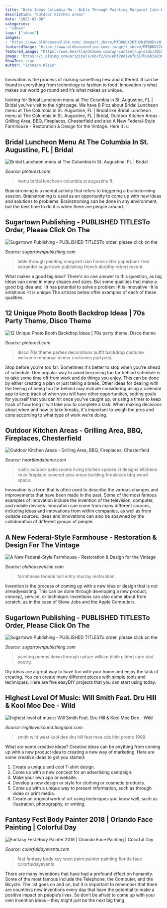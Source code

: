 ```yaml
---
title: "Date Ideas Columbia Mo : Bible Through Painting Margaret Isbn Horse Older Paperback Fred Ostrander Sugartown Publishing French Dorothy Robert Recent"
description: "Outdoor kitchen areas"
date: "2023-02-08"
categories:
- "ideas"
tags: ["ideas"]
images:
- "https://www.oldhouseonline.com/.image/t_share/MTQ0NDY2OTU2NjM0ODkxNTc4/murray-farmhouse-entry-hall.jpg"
featuredImage: "https://www.oldhouseonline.com/.image/t_share/MTQ0NDY2OTU2NjM0ODkxNTc4/murray-farmhouse-entry-hall.jpg"
featured_image: "https://www.heartlandshome.com/wp-content/uploads/2015/04/RootOutdoorKitchen.jpg"
image: "https://i.pinimg.com/originals/6b/f2/8d/6bf28d196f8557b86b3a830dbbe02191.jpg"
ShowToc: true
author: "Johnson Klein"
---
```



Innovation is the process of making something new and different. It can be found in everything from technology to fashion to food. Innovation is what makes our world go round and it’s what makes us unique.

	

		
looking for Bridal Luncheon menu at The Columbia in St. Augustine, FL | Bridal you've visit to the right page. We have 8 Pics about Bridal Luncheon menu at The Columbia in St. Augustine, FL | Bridal like Bridal Luncheon menu at The Columbia in St. Augustine, FL | Bridal, Outdoor Kitchen Areas - Grilling Area, BBQ, Fireplaces, Chesterfield and also A New Federal-Style Farmhouse - Restoration &amp; Design for the Vintage. Here it is:
		
    
## Bridal Luncheon Menu At The Columbia In St. Augustine, FL | Bridal

<img loading=lazy src="https://i.pinimg.com/originals/6b/f2/8d/6bf28d196f8557b86b3a830dbbe02191.jpg" onerror="this.onerror=null;this.src='https://tse1.mm.bing.net/th?id=OIP.SFNGG7OrKzQforjdLXN_ywHaJ4&amp;pid=15.1';" alt="Bridal Luncheon menu at The Columbia in St. Augustine, FL | Bridal">

_Source: pinterest.com_

>menu bridal luncheon columbia st augustine fl. 

	

Brainstroming is a mental activity that refers to triggering a brainstorming session. Brainstroming is used as an opportunity to come up with new ideas and solutions to problems. Brainstroming can be done in any environment, but the best time to do it is when there are people around.

    
## Sugartown Publishing - PUBLISHED TITLESTo Order, Please Click On The

<img loading=lazy src="http://www.sugartownpublishing.com/yahoo_site_admin/assets/images/It_Lasts_for_a_Moment_Horse_Cover22_page1_image3.336120139_std.jpg" onerror="this.onerror=null;this.src='https://tse1.mm.bing.net/th?id=OIP.HFHioDOBpQ2HtlSl19lljgAAAA&amp;pid=15.1';" alt="Sugartown Publishing - PUBLISHED TITLESTo order, please click on the">

_Source: sugartownpublishing.com_

>bible through painting margaret isbn horse older paperback fred ostrander sugartown publishing french dorothy robert recent. 

	

What makes a good big idea?
There's no one answer to this question, as big ideas can come in many shapes and sizes. But some qualities that make a good big idea are: 
-It has potential to solve a problem
-It is innovative
-It is ambitious
-It is unique 
The articles below offer examples of each of these qualities.

    
## 12 Unique Photo Booth Backdrop Ideas | 70s Party Theme, Disco Theme

<img loading=lazy src="https://i.pinimg.com/736x/36/60/b8/3660b8ff9fbf3c981b231db878033565.jpg" onerror="this.onerror=null;this.src='https://tse2.mm.bing.net/th?id=OIP.fNQh8Xzh2E1YNCWQEd3SZAHaLH&amp;pid=15.1';" alt="12 Unique Photo Booth Backdrop Ideas | 70s party theme, Disco theme">

_Source: pinterest.com_

>disco 70s theme parties decorations outfit backdrop costume welcome rehearsal dinner costumes partycity. 

	

Stop before you're too far: Sometimes it's better to stop when you're ahead of schedule.
One popular way to avoid becoming too far behind schedule is to take some time off from work and do things you enjoy. This can be done by either creating a plan or just taking a break. Other ideas for dealing with the feeling of being too far behind may include considering using a calendar app to keep track of when you will have other opportunities, setting goals for yourself that you can hit once you've caught up, or using a timer to keep track of how long it will take you to complete a task. When making decisions about when and how to take breaks, it's important to weigh the pros and cons according to what type of work we're doing.

    
## Outdoor Kitchen Areas - Grilling Area, BBQ, Fireplaces, Chesterfield

<img loading=lazy src="https://www.heartlandshome.com/wp-content/uploads/2015/04/RootOutdoorKitchen.jpg" onerror="this.onerror=null;this.src='https://tse1.mm.bing.net/th?id=OIP.3iSz2EfOWW9Z1p-Tec-wfwHaE8&amp;pid=15.1';" alt="Outdoor Kitchen Areas - Grilling Area, BBQ, Fireplaces, Chesterfield">

_Source: heartlandshome.com_

>rustic outdoor patio rooms living kitchen spaces st designs kitchens louis fireplace covered area areas building fireplaces bbq wood space. 

	

Innovation is a term that is often used to describe the various changes and improvements that have been made in the past. Some of the most famous examples of innovation include the invention of the television, computer, and mobile devices. Innovation can come from many different sources, including ideas and innovations from within companies, as well as from outside sources. Ideas and innovations can also be spawned by the collaboration of different groups of people.

    
## A New Federal-Style Farmhouse - Restoration &amp; Design For The Vintage

<img loading=lazy src="https://www.oldhouseonline.com/.image/t_share/MTQ0NDY2OTU2NjM0ODkxNTc4/murray-farmhouse-entry-hall.jpg" onerror="this.onerror=null;this.src='https://tse3.mm.bing.net/th?id=OIP.BXa_-D2nlA_as1ZzsyFA-gHaKo&amp;pid=15.1';" alt="A New Federal-Style Farmhouse - Restoration &amp; Design for the Vintage">

_Source: oldhouseonline.com_

>farmhouse federal hall entry murray restoration. 

	

Invention is the process of coming up with a new idea or design that is not alreadyexisting. This can be done through developing a new product, concept, service, or technique. Inventions can also come about from scratch, as in the case of Steve Jobs and the Apple Computers.

    
## Sugartown Publishing - PUBLISHED TITLESTo Order, Please Click On The

<img loading=lazy src="http://sugartownpublishing.com/yahoo_site_admin/assets/images/Cathy-Dana-cover_sm.89183628_std.jpg" onerror="this.onerror=null;this.src='https://tse2.mm.bing.net/th?id=OIP.31-AppI3G-nZ9WYDicoiEwAAAA&amp;pid=15.1';" alt="Sugartown Publishing - PUBLISHED TITLESTo order, please click on the">

_Source: sugartownpublishing.com_

>painting poems down through nature william bible gilbert care dad poetry. 

	

Diy ideas are a great way to have fun with your home and enjoy the task of creating. You can create many different pieces with simple tools and techniques. Here are five easyDIY projects that you can start using today.

    
## Highest Level Of Music: Will Smith Feat. Dru Hill &amp; Kool Moe Dee - Wild

<img loading=lazy src="http://3.bp.blogspot.com/-RICbWF2SzEA/U3b-5XP91fI/AAAAAAAASo8/JgrjjbvF7mI/s1600/00-Will_Smith_Feat._Dru_Hill_and_Kool_Moe_Dee-Wild_Wild_West-(Promo_CDS)-1999-(1)-hlm.JPG" onerror="this.onerror=null;this.src='https://tse1.mm.bing.net/th?id=OIP.qS5MsV07sps48p4dXWbXnAHaHU&amp;pid=15.1';" alt="highest level of music: Will Smith Feat. Dru Hill &amp; Kool Moe Dee - Wild">

_Source: highlevelsound.blogspot.com_

>smith wild west kool dee dru hill feat moe cds hlm promo 1999. 

	

What are some creative ideas?
Creative ideas can be anything from coming up with a new product idea to creating a new way of marketing. Here are some creative ideas to get you started: 
1. Create a unique and cool T-shirt design.
2. Come up with a new concept for an advertising campaign.
3. Make your own app or website.
4. Develop a new design or style for clothing or cosmetic products. 
5. Come up with a unique way to present information, such as through video or print media. 
6. Create an original work of art using techniques you know well, such as illustration, photography, or writing.

    
## Fantasy Fest Body Painter 2018 | Orlando Face Painting | Colorful Day

<img loading=lazy src="https://colorfuldayevents.com/wp-content/florida-face-painter/fantasy-fest/fantasy-fest-body-paint-ideas-2016.jpg" onerror="this.onerror=null;this.src='https://tse2.mm.bing.net/th?id=OIP.c4IL8dJbiY_QJH3ZEKrnhgAAAA&amp;pid=15.1';" alt="Fantasy Fest Body Painter 2018 | Orlando Face Painting | Colorful Day">

_Source: colorfuldayevents.com_

>fest fantasy body key west paint painter painting florida face colorfuldayevents. 

	

There are many inventions that have had a profound effect on humanity. Some of the most famous include the Telephone, the Computer, and the Bicycle. The list goes on and on, but it is important to remember that there are countless new inventions every day that have the potential to make a positive impact on people’s lives. So don’t be afraid to come up with your own invention ideas – they might just be the next big thing.

